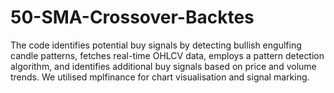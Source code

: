 # 50-SMA-Crossover-Backtes
The code identifies potential buy signals by detecting bullish engulfing candle patterns, fetches real-time OHLCV data, employs a pattern detection algorithm, and identifies additional buy signals based on price and volume trends. We utilised mplfinance for chart visualisation and signal marking.
